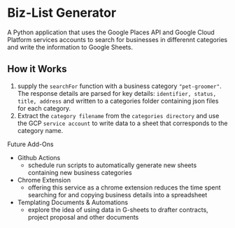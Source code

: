 # Biz-List Generator

A Python application that uses the Google Places API and Google Cloud Platform services accounts to search for businesses in differennt categories and write the information to Google Sheets.

## How it Works
1. supply the `searchFor` function with a business category `"pet-groomer"`. The response details are parsed for key details: `identifier, status, title, address` and written to a categories folder containing json files for each category.
2. Extract the `category filename` from the `categories directory` and use the GCP `service account` to write data to a sheet that corresponds to the category name.

Future Add-Ons
- Github Actions
  - schedule run scripts to automatically generate new sheets containing new business categories
- Chrome Extension
  - offering this service as a chrome extension reduces the time spent searching for and copying business details into a spreadsheet
- Templating Documents & Automations
  - explore the idea of using data in G-sheets to drafter contracts, project proposal and other documents